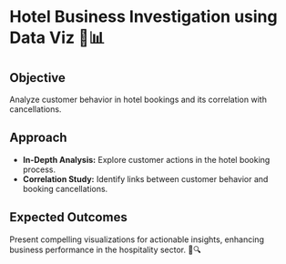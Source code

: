 # Hotel Business Investigation using Data Viz 🏨📊

## Objective

Analyze customer behavior in hotel bookings and its correlation with cancellations.

## Approach
* **In-Depth Analysis:** Explore customer actions in the hotel booking process.
* **Correlation Study:** Identify links between customer behavior and booking cancellations.

## Expected Outcomes

Present compelling visualizations for actionable insights, enhancing business performance in the hospitality sector. 🚀🔍
